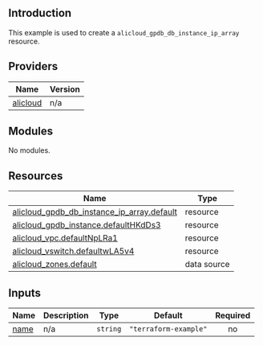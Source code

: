 ## Introduction

This example is used to create a `alicloud_gpdb_db_instance_ip_array` resource.

<!-- BEGIN_TF_DOCS -->
## Providers

| Name | Version |
|------|---------|
| <a name="provider_alicloud"></a> [alicloud](#provider\_alicloud) | n/a |

## Modules

No modules.

## Resources

| Name | Type |
|------|------|
| [alicloud_gpdb_db_instance_ip_array.default](https://registry.terraform.io/providers/aliyun/alicloud/latest/docs/resources/gpdb_db_instance_ip_array) | resource |
| [alicloud_gpdb_instance.defaultHKdDs3](https://registry.terraform.io/providers/aliyun/alicloud/latest/docs/resources/gpdb_instance) | resource |
| [alicloud_vpc.defaultNpLRa1](https://registry.terraform.io/providers/aliyun/alicloud/latest/docs/resources/vpc) | resource |
| [alicloud_vswitch.defaultwLA5v4](https://registry.terraform.io/providers/aliyun/alicloud/latest/docs/resources/vswitch) | resource |
| [alicloud_zones.default](https://registry.terraform.io/providers/aliyun/alicloud/latest/docs/data-sources/zones) | data source |

## Inputs

| Name | Description | Type | Default | Required |
|------|-------------|------|---------|:--------:|
| <a name="input_name"></a> [name](#input\_name) | n/a | `string` | `"terraform-example"` | no |
<!-- END_TF_DOCS -->
